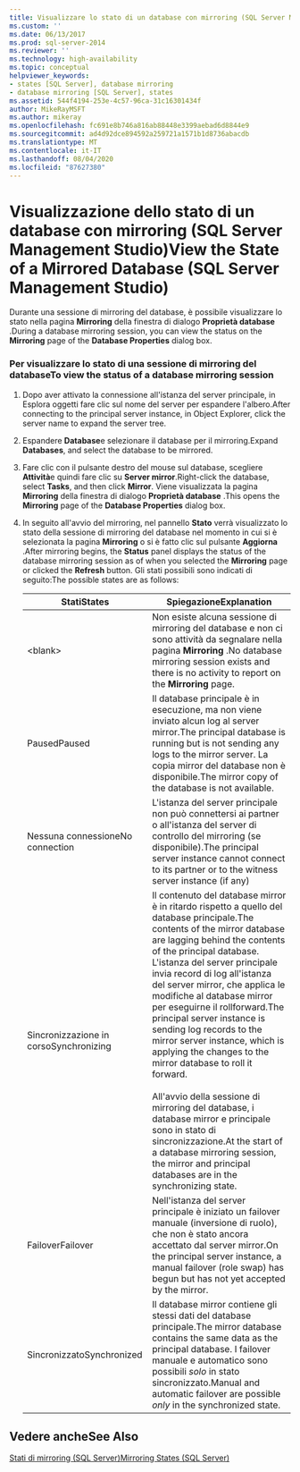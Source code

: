 ```yaml
---
title: Visualizzare lo stato di un database con mirroring (SQL Server Management Studio) | Microsoft Docs
ms.custom: ''
ms.date: 06/13/2017
ms.prod: sql-server-2014
ms.reviewer: ''
ms.technology: high-availability
ms.topic: conceptual
helpviewer_keywords:
- states [SQL Server], database mirroring
- database mirroring [SQL Server], states
ms.assetid: 544f4194-253e-4c57-96ca-31c16301434f
author: MikeRayMSFT
ms.author: mikeray
ms.openlocfilehash: fc691e8b746a816ab88448e3399aebad6d8844e9
ms.sourcegitcommit: ad4d92dce894592a259721a1571b1d8736abacdb
ms.translationtype: MT
ms.contentlocale: it-IT
ms.lasthandoff: 08/04/2020
ms.locfileid: "87627380"
---
```

# <a name="view-the-state-of-a-mirrored-database-sql-server-management-studio"></a><span data-ttu-id="351f1-102">Visualizzazione dello stato di un database con mirroring (SQL Server Management Studio)</span><span class="sxs-lookup"><span data-stu-id="351f1-102">View the State of a Mirrored Database (SQL Server Management Studio)</span></span>
  <span data-ttu-id="351f1-103">Durante una sessione di mirroring del database, è possibile visualizzare lo stato nella pagina **Mirroring** della finestra di dialogo **Proprietà database** .</span><span class="sxs-lookup"><span data-stu-id="351f1-103">During a database mirroring session, you can view the status on the **Mirroring** page of the **Database Properties** dialog box.</span></span>  
  
### <a name="to-view-the-status-of-a-database-mirroring-session"></a><span data-ttu-id="351f1-104">Per visualizzare lo stato di una sessione di mirroring del database</span><span class="sxs-lookup"><span data-stu-id="351f1-104">To view the status of a database mirroring session</span></span>  
  
1.  <span data-ttu-id="351f1-105">Dopo aver attivato la connessione all'istanza del server principale, in Esplora oggetti fare clic sul nome del server per espandere l'albero.</span><span class="sxs-lookup"><span data-stu-id="351f1-105">After connecting to the principal server instance, in Object Explorer, click the server name to expand the server tree.</span></span>  
  
2.  <span data-ttu-id="351f1-106">Espandere **Database**e selezionare il database per il mirroring.</span><span class="sxs-lookup"><span data-stu-id="351f1-106">Expand **Databases**, and select the database to be mirrored.</span></span>  
  
3.  <span data-ttu-id="351f1-107">Fare clic con il pulsante destro del mouse sul database, scegliere **Attività**e quindi fare clic su **Server mirror**.</span><span class="sxs-lookup"><span data-stu-id="351f1-107">Right-click the database, select **Tasks**, and then click **Mirror**.</span></span> <span data-ttu-id="351f1-108">Viene visualizzata la pagina **Mirroring** della finestra di dialogo **Proprietà database** .</span><span class="sxs-lookup"><span data-stu-id="351f1-108">This opens the **Mirroring** page of the **Database Properties** dialog box.</span></span>  
  
4.  <span data-ttu-id="351f1-109">In seguito all'avvio del mirroring, nel pannello **Stato** verrà visualizzato lo stato della sessione di mirroring del database nel momento in cui si è selezionata la pagina **Mirroring** o si è fatto clic sul pulsante **Aggiorna** .</span><span class="sxs-lookup"><span data-stu-id="351f1-109">After mirroring begins, the **Status** panel displays the status of the database mirroring session as of when you selected the **Mirroring** page or clicked the **Refresh** button.</span></span> <span data-ttu-id="351f1-110">Gli stati possibili sono indicati di seguito:</span><span class="sxs-lookup"><span data-stu-id="351f1-110">The possible states are as follows:</span></span>  
  
    |<span data-ttu-id="351f1-111">Stati</span><span class="sxs-lookup"><span data-stu-id="351f1-111">States</span></span>|<span data-ttu-id="351f1-112">Spiegazione</span><span class="sxs-lookup"><span data-stu-id="351f1-112">Explanation</span></span>|  
    |------------|-----------------|  
    |\<blank>|<span data-ttu-id="351f1-113">Non esiste alcuna sessione di mirroring del database e non ci sono attività da segnalare nella pagina **Mirroring** .</span><span class="sxs-lookup"><span data-stu-id="351f1-113">No database mirroring session exists and there is no activity to report on the **Mirroring** page.</span></span>|  
    |<span data-ttu-id="351f1-114">Paused</span><span class="sxs-lookup"><span data-stu-id="351f1-114">Paused</span></span>|<span data-ttu-id="351f1-115">Il database principale è in esecuzione, ma non viene inviato alcun log al server mirror.</span><span class="sxs-lookup"><span data-stu-id="351f1-115">The principal database is running but is not sending any logs to the mirror server.</span></span> <span data-ttu-id="351f1-116">La copia mirror del database non è disponibile.</span><span class="sxs-lookup"><span data-stu-id="351f1-116">The mirror copy of the database is not available.</span></span>|  
    |<span data-ttu-id="351f1-117">Nessuna connessione</span><span class="sxs-lookup"><span data-stu-id="351f1-117">No connection</span></span>|<span data-ttu-id="351f1-118">L'istanza del server principale non può connettersi ai partner o all'istanza del server di controllo del mirroring (se disponibile).</span><span class="sxs-lookup"><span data-stu-id="351f1-118">The principal server instance cannot connect to its partner or to the witness server instance (if any)</span></span>|  
    |<span data-ttu-id="351f1-119">Sincronizzazione in corso</span><span class="sxs-lookup"><span data-stu-id="351f1-119">Synchronizing</span></span>|<span data-ttu-id="351f1-120">Il contenuto del database mirror è in ritardo rispetto a quello del database principale.</span><span class="sxs-lookup"><span data-stu-id="351f1-120">The contents of the mirror database are lagging behind the contents of the principal database.</span></span> <span data-ttu-id="351f1-121">L'istanza del server principale invia record di log all'istanza del server mirror, che applica le modifiche al database mirror per eseguirne il rollforward.</span><span class="sxs-lookup"><span data-stu-id="351f1-121">The principal server instance is sending log records to the mirror server instance, which is applying the changes to the mirror database to roll it forward.</span></span><br /><br /> <span data-ttu-id="351f1-122">All'avvio della sessione di mirroring del database, i database mirror e principale sono in stato di sincronizzazione.</span><span class="sxs-lookup"><span data-stu-id="351f1-122">At the start of a database mirroring session, the mirror and principal databases are in the synchronizing state.</span></span>|  
    |<span data-ttu-id="351f1-123">Failover</span><span class="sxs-lookup"><span data-stu-id="351f1-123">Failover</span></span>|<span data-ttu-id="351f1-124">Nell'istanza del server principale è iniziato un failover manuale (inversione di ruolo), che non è stato ancora accettato dal server mirror.</span><span class="sxs-lookup"><span data-stu-id="351f1-124">On the principal server instance, a manual failover (role swap) has begun but has not yet accepted by the mirror.</span></span>|  
    |<span data-ttu-id="351f1-125">Sincronizzato</span><span class="sxs-lookup"><span data-stu-id="351f1-125">Synchronized</span></span>|<span data-ttu-id="351f1-126">Il database mirror contiene gli stessi dati del database principale.</span><span class="sxs-lookup"><span data-stu-id="351f1-126">The mirror database contains the same data as the principal database.</span></span> <span data-ttu-id="351f1-127">I failover manuale e automatico sono possibili *solo* in stato sincronizzato.</span><span class="sxs-lookup"><span data-stu-id="351f1-127">Manual and automatic failover are possible *only* in the synchronized state.</span></span>|  
  
## <a name="see-also"></a><span data-ttu-id="351f1-128">Vedere anche</span><span class="sxs-lookup"><span data-stu-id="351f1-128">See Also</span></span>  
 [<span data-ttu-id="351f1-129">Stati di mirroring &#40;SQL Server&#41;</span><span class="sxs-lookup"><span data-stu-id="351f1-129">Mirroring States &#40;SQL Server&#41;</span></span>](mirroring-states-sql-server.md)  
  
  
